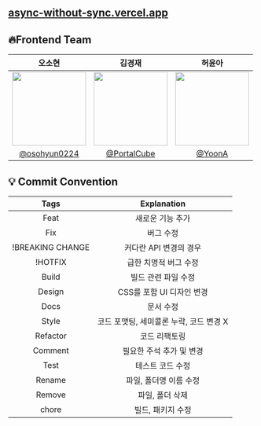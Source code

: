 ## [async-without-sync.vercel.app](https://async-without-sync.vercel.app)

## 🔥Frontend Team

|                                      오소현                                      |                                      김경재                                      |                                      허윤아                                       |
| :------------------------------------------------------------------------------: | :------------------------------------------------------------------------------: | :-------------------------------------------------------------------------------: |
| <img width="150px" src="https://avatars.githubusercontent.com/u/53892427?v=4" /> | <img width="150px" src="https://avatars.githubusercontent.com/u/35104213?v=4" /> | <img width="150px" src="https://avatars.githubusercontent.com/u/101046600?v=4" /> |
|                  [@osohyun0224](https://github.com/osohyun0224)                  |                   [@PortalCube](https://github.com/PortalCube)                   |                      [@YoonA](https://github.com/yoona1110)                       |

## 💡 Commit Convention

|       Tags       |               Explanation               |
| :--------------: | :-------------------------------------: |
|       Feat       |            새로운 기능 추가             |
|       Fix        |                버그 수정                |
| !BREAKING CHANGE |         커다란 API 변경의 경우          |
|     !HOTFIX      |          급한 치명적 버그 수정          |
|      Build       |           빌드 관련 파일 수정           |
|      Design      |        CSS를 포함 UI 디자인 변경        |
|       Docs       |                문서 수정                |
|      Style       | 코드 포맷팅, 세미콜론 누락, 코드 변경 X |
|     Refactor     |              코드 리팩토링              |
|     Comment      |        필요한 주석 추가 및 변경         |
|       Test       |            테스트 코드 수정             |
|      Rename      |         파일, 폴더명 이름 수정          |
|      Remove      |             파일, 폴더 삭제             |
|      chore       |            빌드, 패키지 수정            |
